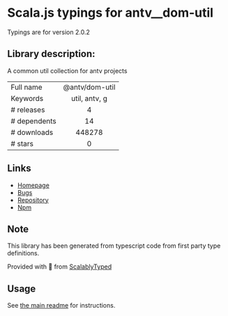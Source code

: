 
# Scala.js typings for antv__dom-util

Typings are for version 2.0.2

## Library description:
A common util collection for antv projects

|                    |                 |
| ------------------ | :-------------: |
| Full name          | @antv/dom-util |
| Keywords           | util, antv, g |
| # releases         | 4 |
| # dependents       | 14 |
| # downloads        | 448278 |
| # stars            | 0 |

## Links
- [Homepage](https://github.com/antvis/util#readme)
- [Bugs](https://github.com/antvis/util/issues)
- [Repository](https://github.com/antvis/util)
- [Npm](https://www.npmjs.com/package/%40antv%2Fdom-util)
    


## Note
This library has been generated from typescript code from first party type definitions.

Provided with :purple_heart: from [ScalablyTyped](https://github.com/oyvindberg/ScalablyTyped)

## Usage
See [the main readme](../../readme.md) for instructions.


